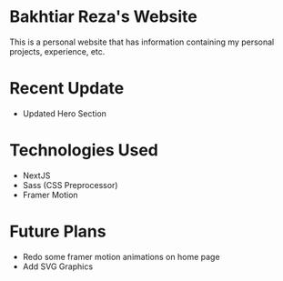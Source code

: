 # Bakhtiar Reza's Website

This is a personal website that has information containing my personal projects, experience, etc.

# Recent Update
- Updated Hero Section

# Technologies Used
- NextJS
- Sass (CSS Preprocessor)
- Framer Motion

# Future Plans
- Redo some framer motion animations on home page
- Add SVG Graphics
